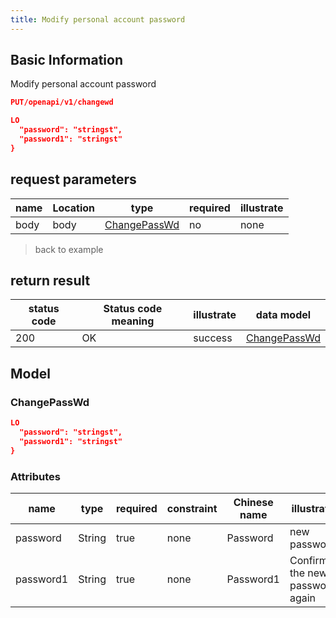 ```yaml
---
title: Modify personal account password
---
```


## Basic Information

Modify personal account password

```json title="请求路径"
PUT/openapi/v1/changewd
```

```json title="Body请求参数"
LO
  "password": "stringst",
  "password1": "stringst"
}
```

## request parameters

| name | Location | type                          | required | illustrate |
| ---- | -------- | ----------------------------- | -------- | ---------- |
| body | body     | [ChangePassWd](#changepasswd) | no       | none       |

> back to example

## return result

| status code | Status code meaning | illustrate | data model                    |
| ----------- | ------------------- | ---------- | ----------------------------- |
| 200         | OK                  | success    | [ChangePassWd](#changepasswd) |

## Model

### ChangePassWd

```json
LO
  "password": "stringst",
  "password1": "stringst"
}

```

### Attributes

| name      | type   | required | constraint | Chinese name | illustrate                     |
| --------- | ------ | -------- | ---------- | ------------ | ------------------------------ |
| password  | String | true     | none       | Password     | new password                   |
| password1 | String | true     | none       | Password1    | Confirm the new password again |
